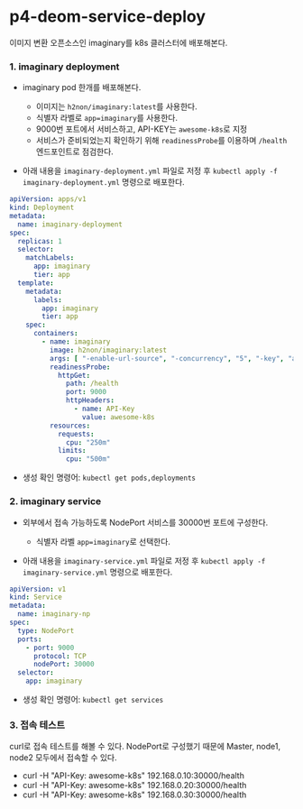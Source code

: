 # p4-deom-service-deploy

이미지 변환 오픈소스인 imaginary를 k8s 클러스터에 배포해본다.



### 1. imaginary deployment

* imaginary pod 한개를 배포해본다.
  * 이미지는 `h2non/imaginary:latest`를 사용한다.
  * 식별자 라벨로 `app=imaginary`를 사용한다.
  * 9000번 포트에서 서비스하고, API-KEY는 `awesome-k8s`로 지정
  * 서비스가 준비되었는지 확인하기 위해 `readinessProbe`를 이용하며 `/health` 엔드포인트로 점검한다.

* 아래 내용을 `imaginary-deployment.yml` 파일로 저정 후 `kubectl apply -f imaginary-deployment.yml` 명령으로 배포한다.

```yaml
apiVersion: apps/v1
kind: Deployment
metadata:
  name: imaginary-deployment
spec:
  replicas: 1
  selector:
    matchLabels:
      app: imaginary
      tier: app
  template:
    metadata:
      labels:
        app: imaginary
        tier: app
    spec:
      containers:
        - name: imaginary
          image: h2non/imaginary:latest
          args: [ "-enable-url-source", "-concurrency", "5", "-key", "awesome-k8s" ]
          readinessProbe:
            httpGet:
              path: /health
              port: 9000
              httpHeaders:
                - name: API-Key
                  value: awesome-k8s
          resources:
            requests: 
              cpu: "250m"
            limits:
              cpu: "500m"
```

* 생성 확인 명령어: `kubectl get pods,deployments`



### 2. imaginary service

* 외부에서 접속 가능하도록 NodePort 서비스를 30000번 포트에 구성한다.
  * 식별자 라벨 `app=imaginary`로 선택한다.

* 아래 내용을 `imaginary-service.yml` 파일로 저정 후 `kubectl apply -f imaginary-service.yml` 명령으로 배포한다.

```yaml
apiVersion: v1
kind: Service
metadata:
  name: imaginary-np
spec:
  type: NodePort
  ports: 
    - port: 9000
      protocol: TCP
      nodePort: 30000
  selector:
    app: imaginary
```

* 생성 확인 명령어: `kubectl get services`



### 3. 접속 테스트

curl로 접속 테스트를 해볼 수 있다. NodePort로 구성했기 때문에 Master, node1, node2 모두에서 접속할 수 있다.

* curl -H "API-Key: awesome-k8s" 192.168.0.10:30000/health
* curl -H "API-Key: awesome-k8s" 192.168.0.20:30000/health
* curl -H "API-Key: awesome-k8s" 192.168.0.30:30000/health



